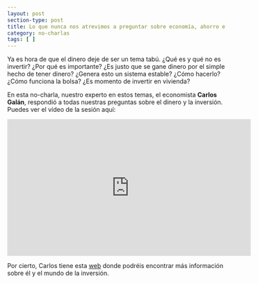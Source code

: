 ```yaml
---
layout: post
section-type: post
title: Lo que nunca nos atrevimos a preguntar sobre economía, ahorro e inversión.
category: no-charlas
tags: [ ]
---
```


Ya es hora de que el dinero deje de ser un tema tabú. ¿Qué es y qué no es invertir? ¿Por qué es importante? ¿Es justo que se gane dinero por el simple hecho de tener dinero?
¿Genera esto un sistema estable? ¿Cómo hacerlo? ¿Cómo funciona la bolsa? ¿Es momento de invertir en vivienda?

En esta no-charla, nuestro experto en estos temas, el economista **Carlos Galán**, respondió a todas nuestras preguntas sobre el dinero y la inversión.
Puedes ver el vídeo de la sesión aquí:

<iframe style="display: block;margin: auto;" width="560px" height="315px" src="https://www.youtube.com/embed/ONg_LtGzqg4?rel=0&amp;showinfo=0" frameborder="0"></iframe>

Por cierto, Carlos tiene esta [web](https://carlosgalan.net/carlos-galan-rubio/) donde podréis encontrar más información sobre él y el mundo de la inversión.

